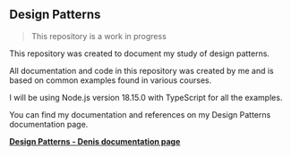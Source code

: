 ## Design Patterns

> This repository is a work in progress

This repository was created to document my study of design patterns.

All documentation and code in this repository was created by me and is based on common examples found in various courses.

I will be using Node.js version 18.15.0 with TypeScript for all the examples.

You can find my documentation and references on my Design Patterns documentation page.

[**Design Patterns - Denis documentation page**](https://www.notion.so/Design-Patterns-d5ae53eaa9fe48b7898264edc2afe9c9?pvs=21)